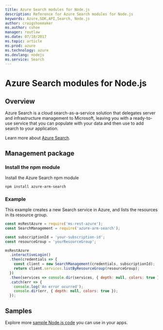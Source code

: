 ```yaml
---
title: Azure Search modules for Node.js
description: Reference for Azure Search modules for Node.js
keywords: Azure,SDK,API,Search, Node.js
author: craigshoemaker
ms.author: cshoe
manager: routlaw
ms.date: 07/18/2017
ms.topic: article
ms.prod: azure
ms.technology: azure
ms.devlang: nodejs
ms.service: Search
---
```


# Azure Search modules for Node.js

## Overview

Azure Search is a cloud search-as-a-service solution that delegates server and infrastructure management to Microsoft, leaving you with a ready-to-use service that you can populate with your data and then use to add search to your application.

Learn more about [Azure Search](https://docs.microsoft.com/azure/search/search-what-is-azure-search).

## Management package

### Install the npm module

Install the Azure Search npm module

```bash
npm install azure-arm-search
```

### Example

This example creates a new Search service in Azure, and lists the resources in its resource group.

```javascript
const msRestAzure = require('ms-rest-azure');
const SearchManagement = require('azure-arm-search');

const subscriptionId = 'your-subscription-id';
const resourceGroup = 'yourResourceGroup';

msRestAzure
  .interactiveLogin()
  .then(credentials => {
    const client = new SearchManagement(credentials, subscriptionId);
    return client.services.listByResourceGroup(resourceGroup);
  })
  .then(services => console.dir(services, { depth: null, colors: true }))
  .catch(err => {
    console.log('An error ocurred');
    console.dir(err, { depth: null, colors: true });
  });
```

## Samples

Explore more [sample Node.js code](https://azure.microsoft.com/resources/samples/?platform=nodejs) you can use in your apps.
